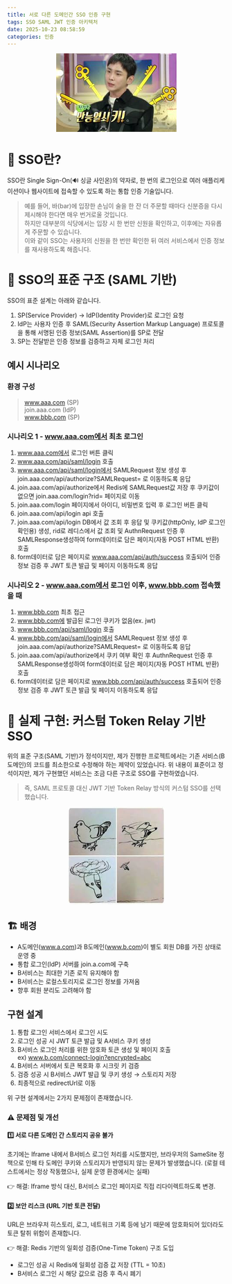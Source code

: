 ```yaml
---
title: 서로 다른 도메인간 SSO 인증 구현
tags: SSO SAML JWT 인증 아키텍처
date: 2025-10-23 08:58:59
categories: 인증
---
```



<p style="text-align:center;"><img src="/images/sso/1.jpeg" alt="SSO"></p>


# 🔐 SSO란?

SSO란 Single Sign-On(🔊 싱글 사인온)의 약자로, 한 번의 로그인으로 여러 애플리케이션이나 웹사이트에 접속할 수 있도록 하는 통합 인증 기술입니다.

> 예를 들어, 바(bar)에 입장한 손님이 술을 한 잔 더 주문할 때마다 신분증을 다시 제시해야 한다면 매우 번거로울 것입니다.  
하지만 대부분의 식당에서는 입장 시 한 번만 신원을 확인하고, 이후에는 자유롭게 주문할 수 있습니다.  
이와 같이 SSO는 사용자의 신원을 한 번만 확인한 뒤 여러 서비스에서 인증 정보를 재사용하도록 해줍니다.  

# 🧩 SSO의 표준 구조 (SAML 기반)

SSO의 표준 설계는 아래와 같습니다.

1. SP(Service Provider) → IdP(Identity Provider)로 로그인 요청
2. IdP는 사용자 인증 후 SAML(Security Assertion Markup Language) 프로토콜을 통해 서명된 인증 정보(SAML Assertion)를 SP로 전달
3. SP는 전달받은 인증 정보를 검증하고 자체 로그인 처리

## 예시 시나리오

### 환경 구성
> www.aaa.com (SP)  
join.aaa.com (IdP)  
www.bbb.com (SP)  

### 시나리오 1 - www.aaa.com에서 최초 로그인
1. www.aaa.com에서 로그인 버튼 클릭  
2. www.aaa.com/api/saml/login 호출  
3. www.aaa.com/api/saml/login에서 SAMLRequest 정보 생성 후 join.aaa.com/api/authorize?SAMLRequest= 로 이동하도록 응답  
4. join.aaa.com/api/authorize에서 Redis에 SAMLRequest값 저장 후 쿠키값이 없으면 join.aaa.com/login?rid= 페이지로 이동  
5. join.aaa.com/login 페이지에서 아이디, 비밀번호 입력 후 로그인 버튼 클릭  
6. join.aaa.com/api/login api 호출  
7. join.aaa.com/api/login DB에서 값 조회 후 응답 및 쿠키값(httpOnly, IdP 로그인 확인용) 생성, rid로 레디스에서 값 조회 및 AuthnRequest 인증 후 SAMLResponse생성하여 form데이터로 담은 페이지(자동 POST HTML 반환) 호출  
8. form데이터로 담은 페이지로 www.aaa.com/api/auth/success 호출되어 인증 정보 검증 후 JWT 토큰 발급 및 페이지 이동하도록 응답  
### 시나리오 2 - www.aaa.com에서 로그인 이후, www.bbb.com 접속했을 때
1. www.bbb.com 최초 접근  
2. www.bbb.com에 발급된 로그인 쿠키가 없음(ex. jwt)  
3. www.bbb.com/api/saml/login 호출  
4. www.bbb.com/api/saml/login에서 SAMLRequest 정보 생성 후 join.aaa.com/api/authorize?SAMLRequest= 로 이동하도록 응답  
5. join.aaa.com/api/authorize에서 쿠키 여부 확인 후 AuthnRequest 인증 후 SAMLResponse생성하여 form데이터로 담은 페이지(자동 POST HTML 반환) 호출  
6. form데이터로 담은 페이지로 www.bbb.com/api/auth/success 호출되어 인증 정보 검증 후 JWT 토큰 발급 및 페이지 이동하도록 응답  



# 🧠 실제 구현: 커스텀 Token Relay 기반 SSO
위의 표준 구조(SAML 기반)가 정석이지만,
제가 진행한 프로젝트에서는 기존 서비스(B도메인)의 코드를 최소한으로 수정해야 하는 제약이 있었습니다.
위 내용이 표준이고 정석이지만, 제가 구현했던 서비스는 조금 다른 구조로 SSO를 구현하였습니다.
> 즉, SAML 프로토콜 대신 JWT 기반 Token Relay 방식의 커스텀 SSO를 선택했습니다.


<p style="text-align:center;"><img src="/images/sso/2.jpeg" alt="SSO"></p>

## 🏗️ 배경
- A도메인(www.a.com)과 B도메인(www.b.com)이 별도 회원 DB를 가진 상태로 운영 중
- 통합 로그인(IdP) 서버를 join.a.com에 구축
- B서비스는 최대한 기존 로직 유지해야 함
- B서비스는 로컬스토리지로 로그인 정보를 가져옴
- 향후 회원 분리도 고려해야 함

## 구현 설계

1. 통합 로그인 서비스에서 로그인 시도  
2. 로그인 성공 시 JWT 토큰 발급 및 A서비스 쿠키 생성
3. B서비스 로그인 처리를 위한 암호화 토큰 생성 및 페이지 호출    
ex) www.b.com/connect-login?encrypted=abc  
4. B서비스 서버에서 토큰 복호화 후 시크릿 키 검증
5. 검증 성공 시 B서비스 JWT 발급 및 쿠키 생성 → 스토리지 저장
6. 최종적으로 redirectUrl로 이동

위 구현 설계에서는 2가지 문제점이 존재했습니다.

### ⚠️ 문제점 및 개선 
#### 1️⃣ 서로 다른 도메인 간 스토리지 공유 불가
초기에는 Iframe 내에서 B서비스 로그인 처리를 시도했지만,
브라우저의 SameSite 정책으로 인해
타 도메인 쿠키와 스토리지가 반영되지 않는 문제가 발생했습니다.
(로컬 테스트에서는 정상 작동했으나, 실제 운영 환경에서는 실패)

👉 해결: Iframe 방식 대신, B서비스 로그인 페이지로 직접 리다이렉트하도록 변경.

#### 2️⃣ 보안 리스크 (URL 기반 토큰 전달)

URL은 브라우저 히스토리, 로그, 네트워크 기록 등에 남기 때문에
암호화되어 있더라도 토큰 탈취 위험이 존재합니다.

👉 해결: Redis 기반의 일회성 검증(One-Time Token) 구조 도입  
- 로그인 성공 시 Redis에 일회성 검증 값 저장 (TTL = 10초)  
- B서비스 로그인 시 해당 값으로 검증 후 즉시 폐기
  









